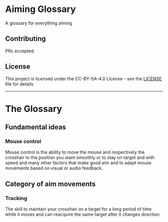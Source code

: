 # Aiming Glossary

A glossary for everything aiming 

## Contributing 

PRs accepted.

## License

This project is licensed under the CC-BY-SA-4.0 License - see the [LICENSE](LICENSE) file for details

---

# The Glossary

## Fundamental ideas

### Mouse control

Mouse control is the ability to move the mouse and respectively the crosshair to the position you want smoothly or to stay on target and with speed and many other factors that make good aim and to adapt mouse movements based on visual or audio feedback.

## Category of aim movements

### Tracking

The skill to maintain your crosshair on a target for a long period of time while it moves and can reacquire the same target after it changes direction
